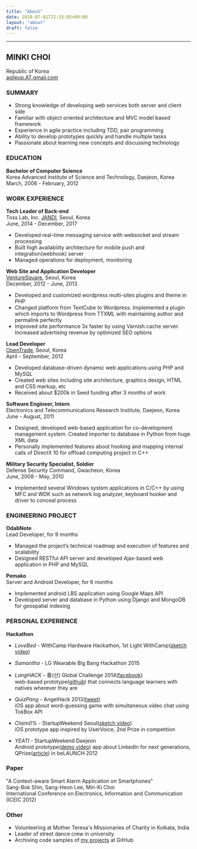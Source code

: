 ```yaml
---
title: "About"
date: 2018-07-01T22:55:05+09:00
layout: "about"
draft: false
---
```


***

## MINKI CHOI

Republic of Korea  
<a href="mailto:agileup@gmail.com" target="_blank">agileup.AT.gmail.com</a>


### SUMMARY

* Strong knowledge of developing web services both server and client side
* Familiar with object oriented architecture and MVC model based framework
* Experience in agile practice including TDD, pair programming
* Ability to develop prototypes quickly and handle multiple tasks
* Passionate about learning new concepts and discussing technology


### EDUCATION  

**Bachelor of Computer Science**  
Korea Advanced Institute of Science and Technology, Daejeon, Korea  
March, 2006 - February, 2012  


### WORK EXPERIENCE  

**Tech Leader of Back-end**  
Toss Lab, Inc. <a href="https://www.jandi.com/" target="_blank">JANDI</a>, Seoul, Korea  
June, 2014 - December, 2017  

- Developed real-time messaging service with websocket and stream processing 
- Built high availability architecture for mobile push and integration(webhook) server  
- Managed operations for deployment, monitoring

**Web Site and Application Developer**  
<a href="http://www.venturesquare.net/" target="_blank">VentureSquare</a>, Seoul, Korea  
December, 2012 - June, 2013  

- Developed and customized wordpress multi-sites plugins and theme in PHP  
- Changed platform from TextCube to Wordpress. Implemented a plugin which imports to Wordpress from TTXML with maintaining author and permalink perfectly  
- Improved site performance 3x faster by using Varnish cache server. Increased advertising revenue by optimized SEO options

**Lead Developer**  
<a href="https://otrade.co/" target="_blank">OpenTrade</a>, Seoul, Korea  
April - September, 2012  

- Developed database-driven dynamic web applications using PHP and MySQL
- Created web sites including site architecture, graphics design, HTML and CSS markup, etc
- Received about $200k in Seed funding after 3 months of work

**Software Engineer, Intern**  
Electronics and Telecommunications Research Institute, Daejeon, Korea  
June - August, 2011  

- Designed, developed web-based application for co-development management system. Created importer to database in Python from huge XML data
- Personally implemented features about hooking and mapping internal calls of DirectX 10 for offload computing project in C++

**Military Security Specialist, Soldier**  
Defense Security Command, Gwacheon, Korea  
June, 2008 - May, 2010  

- Implemented several Windows system applications in C/C++ by using MFC and WDK  such as network log analyzer, keyboard hooker and driver to conceal process


### ENGINEERING PROJECT

**OdabNote**  
Lead Developer, for 9 months

- Managed the project’s technical roadmap and execution of features and scalability
- Designed RESTful API server and developed Ajax-based web application in PHP and MySQL

**Pemako**  
Server and Android Developer, for 6 months

- Implemented android LBS application using Google Maps API
- Developed server and database in Python using Django and MongoDB for geospatial indexing


### PERSONAL EXPERIENCE

**Hackathon**

- _LoveBed_ - WithCamp Hardware Hackathon, 1st Light WithCamp(<a href="https://youtu.be/ZLYOS71liF0" target="_blank">sketch video</a>) 

- _Samantha_ - LG Wearable Big Bang Hackathon 2015

- _LangHACK_ - 善(선) Global Challenge 2014(<a href="https://www.facebook.com/GHackathon/photos/a.829907740370292.1073741829.814856875208712/830852646942468/?type=3&theater" target="_blank">facebook</a>)  
web-based prototype(<a href="https://github.com/zbdd/langhack" target="_blank">github</a>) that connects language learners with natives wherever they are

- _QuizPang_ - AngelHack 2013(<a href="https://twitter.com/ronhose/status/343383124392177664" target="_blank">tweet</a>)  
iOS app about word-guessing game with simultaneous video chat using TokBox API

- _Claim0%_ - StartupWeekend Seoul(<a href="https://youtu.be/-GasUDC-oio" target="_blank">sketch video</a>)  
iOS prototype app inspired by UserVoice, 2nd Prize in competition

- _YEATI_ - StartupWeekend Daejeon  
Android prototype(<a href="http://youtu.be/Og-jwjrHIAc" target="_blank">demo video</a>) app about LinkedIn for next generations, QPrize(<a href="https://venturebeat.com/2012/06/14/belaunch-winners/" target="_blank">article</a>) in beLAUNCH 2012


### Paper

"A Context-aware Smart Alarm Application on Smartphones"  
Sang-Bok Shin, Sang-Heon Lee, Min-Ki Choi  
International Conference on Electronics, Information and Communication (ICEIC 2012)


### Other

- Volunteering at Mother Teresa's Missionaries of Charity in Kolkata, India
- Leader of street dance crew in university
- Archiving code samples of <a href="https://github.com/agileup?tab=repositories" target="_blank">my projects</a> at GitHub
